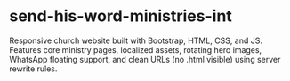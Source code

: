 # send-his-word-ministries-int
Responsive church website built with Bootstrap, HTML, CSS, and JS. Features core ministry pages, localized assets, rotating hero images, WhatsApp floating support, and clean URLs (no .html visible) using server rewrite rules.
